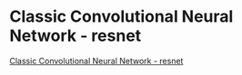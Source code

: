 # Classic Convolutional Neural Network - resnet
[Classic Convolutional Neural Network - resnet](https://aiwithcloud.com/2022/09/15/classic_convolutional_neural_network___resnet/)
